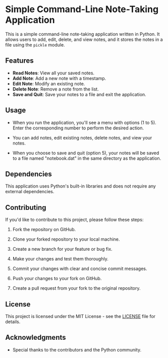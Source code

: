 

# Simple Command-Line Note-Taking Application

This is a simple command-line note-taking application written in Python. It allows users to add, edit, delete, and view notes, and it stores the notes in a file using the `pickle` module.

## Features

- **Read Notes**: View all your saved notes.
- **Add Note**: Add a new note with a timestamp.
- **Edit Note**: Modify an existing note.
- **Delete Note**: Remove a note from the list.
- **Save and Quit**: Save your notes to a file and exit the application.


  

## Usage

- When you run the application, you'll see a menu with options (1 to 5). Enter the corresponding number to perform the desired action.

- You can add notes, edit existing notes, delete notes, and view your notes.

- When you choose to save and quit (option 5), your notes will be saved to a file named "notebook.dat" in the same directory as the application.

## Dependencies

This application uses Python's built-in libraries and does not require any external dependencies.

## Contributing

If you'd like to contribute to this project, please follow these steps:

1. Fork the repository on GitHub.

2. Clone your forked repository to your local machine.

3. Create a new branch for your feature or bug fix.

4. Make your changes and test them thoroughly.

5. Commit your changes with clear and concise commit messages.

6. Push your changes to your fork on GitHub.

7. Create a pull request from your fork to the original repository.

## License

This project is licensed under the MIT License - see the [LICENSE](LICENSE) file for details.

## Acknowledgments

- Special thanks to the contributors and the Python community.

